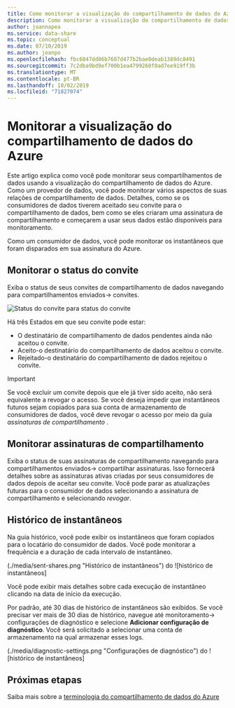 ```yaml
---
title: Como monitorar a visualização do compartilhamento de dados do Azure
description: Como monitorar a visualização do compartilhamento de dados do Azure
author: joannapea
ms.service: data-share
ms.topic: conceptual
ms.date: 07/10/2019
ms.author: joanpo
ms.openlocfilehash: fbc6847dd86b7687d477b2bae0deab1389dc8491
ms.sourcegitcommit: 7c2dba9bd9ef700b1ea4799260f0ad7ee919ff3b
ms.translationtype: MT
ms.contentlocale: pt-BR
ms.lasthandoff: 10/02/2019
ms.locfileid: "71827074"
---
```

# <a name="monitor-azure-data-share-preview"></a>Monitorar a visualização do compartilhamento de dados do Azure 

Este artigo explica como você pode monitorar seus compartilhamentos de dados usando a visualização do compartilhamento de dados do Azure. Como um provedor de dados, você pode monitorar vários aspectos de suas relações de compartilhamento de dados. Detalhes, como se os consumidores de dados tiverem aceitado seu convite para o compartilhamento de dados, bem como se eles criaram uma assinatura de compartilhamento e começarem a usar seus dados estão disponíveis para monitoramento. 

Como um consumidor de dados, você pode monitorar os instantâneos que foram disparados em sua assinatura do Azure. 

## <a name="monitor-invitation-status"></a>Monitorar o status do convite

Exiba o status de seus convites de compartilhamento de dados navegando para compartilhamentos enviados-> convites. 

![](./media/invitation-status.png "Status do convite") para status do convite 

Há três Estados em que seu convite pode estar:

* O destinatário de compartilhamento de dados pendentes ainda não aceitou o convite.
* Aceito-o destinatário do compartilhamento de dados aceitou o convite.
* Rejeitado-o destinatário do compartilhamento de dados rejeitou o convite.

> [!IMPORTANT]
> Se você excluir um convite depois que ele já tiver sido aceito, não será equivalente a revogar o acesso. Se você deseja impedir que instantâneos futuros sejam copiados para sua conta de armazenamento de consumidores de dados, você deve revogar o acesso por meio da guia *assinaturas de compartilhamento* . 

## <a name="monitor-share-subscriptions"></a>Monitorar assinaturas de compartilhamento

Exiba o status de suas assinaturas de compartilhamento navegando para compartilhamentos enviados-> compartilhar assinaturas. Isso fornecerá detalhes sobre as assinaturas ativas criadas por seus consumidores de dados depois de aceitar seu convite. Você pode parar as atualizações futuras para o consumidor de dados selecionando a assinatura de compartilhamento e selecionando *revogar*. 

## <a name="snapshot-history"></a>Histórico de instantâneos 

Na guia histórico, você pode exibir os instantâneos que foram copiados para o locatário do consumidor de dados. Você pode monitorar a frequência e a duração de cada intervalo de instantâneo. 

(./media/sent-shares.png "Histórico de instantâneos") do ![histórico de instantâneos] 

Você pode exibir mais detalhes sobre cada execução de instantâneo clicando na data de início da execução. 

Por padrão, até 30 dias de histórico de instantâneos são exibidos. Se você precisar ver mais de 30 dias de histórico, navegue até monitoramento-> configurações de diagnóstico e selecione **Adicionar configuração de diagnóstico**. Você será solicitado a selecionar uma conta de armazenamento na qual armazenar esses logs. 

(./media/diagnostic-settings.png "Configurações de diagnóstico") do ![histórico de instantâneos] 

## <a name="next-steps"></a>Próximas etapas 

Saiba mais sobre a [terminologia do compartilhamento de dados do Azure](terminology.md)